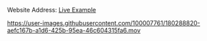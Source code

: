Website Address: [Live Example](https://jennadof.github.io/JenniferPortfolio/)


https://user-images.githubusercontent.com/100007761/180288820-aefc167b-a1d6-425b-95ea-46c604315fa6.mov

